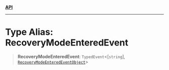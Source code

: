 [**API**](../../../README.md)

***

# Type Alias: RecoveryModeEnteredEvent

> **RecoveryModeEnteredEvent**: `TypedEvent`\<\[`string`\], [`RecoveryModeEnteredEventObject`](../interfaces/RecoveryModeEnteredEventObject.md)\>
